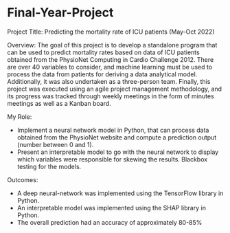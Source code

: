 # Final-Year-Project
Project Title: Predicting the mortality rate of ICU patients (May-Oct 2022)

Overview: The goal of this project is to develop a standalone program that can
be used to predict mortality rates based on data of ICU patients obtained from
the PhysioNet Computing in Cardio Challenge 2012. There are over 40
variables to consider, and machine learning must be used to process the data
from patients for deriving a data analytical model. Additionally, it was also
undertaken as a three-person team. Finally, this project was executed using an
agile project management methodology, and its progress was tracked through
weekly meetings in the form of minutes meetings as well as a Kanban board.

My Role:
- Implement a neural network model in Python, that can process data
obtained from the PhysioNet website and compute a prediction output
(number between 0 and 1).
- Present an interpretable model to go with the neural network to display
which variables were responsible for skewing the results.
Blackbox testing for the models.

Outcomes:
- A deep neural-network was implemented using the TensorFlow library in
Python.
- An interpretable model was implemented using the SHAP library in
Python.
- The overall prediction had an accuracy of approximately 80-85%
